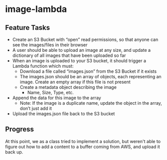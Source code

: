 # image-lambda

## Feature Tasks

- Create an S3 Bucket with “open” read permissions, so that anyone can see the images/files in their browser
- A user should be able to upload an image at any size, and update a dictionary of all images that have been uploaded so far
- When an image is uploaded to your S3 bucket, it should trigger a Lambda function which must:
  - Download a file called “images.json” from the S3 Bucket if it exists
  - The images.json should be an array of objects, each representing an image. Create an empty array if this file is not present
  - Create a metadata object describing the image
    - Name, Size, Type, etc.
- Append the data for this image to the array
  - Note: If the image is a duplicate name, update the object in the array, don’t just add it
- Upload the images.json file back to the S3 bucket

## Progress

At this point, we as a class tried to implement a solution, but weren't able to figure out how to add a content to a buffer coming from AWS, and upload it back up.

